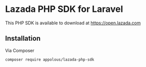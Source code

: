 # Lazada PHP SDK for Laravel

This PHP SDK is available to download at https://open.lazada.com

## Installation

Via Composer

`composer require appolous/lazada-php-sdk`
